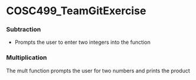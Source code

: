 # COSC499_TeamGitExercise

<h3>Subtraction</h3>

<ul>
    <li>Prompts the user to enter two integers into the function</li>
</ul>

### Multiplication
The mult function prompts the user for two numbers and prints the product
